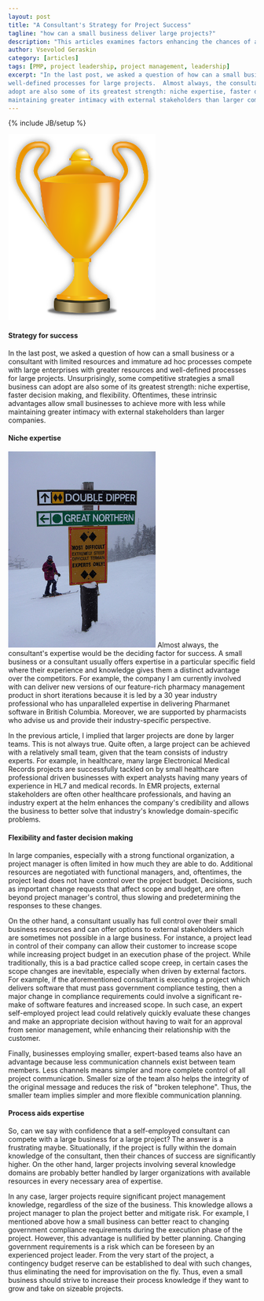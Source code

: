 ```yaml
---
layout: post
title: "A Consultant's Strategy for Project Success"
tagline: "how can a small business deliver large projects?"
description: "This articles examines factors enhancing the chances of a small business or a consultant to successfully deliver large projects."
author: Vsevolod Geraskin
category: [articles]
tags: [PMP, project leadership, project management, leadership]
excerpt: "In the last post, we asked a question of how can a small business or a consultant with limited resources and immature ad hoc processes compete with large enterprises with greater resources and
well-defined processes for large projects.  Almost always, the consultant's expertise would be the deciding factor for success.  Thus, unsurprisingly, some competitive strategies a small business can
adopt are also some of its greatest strength: niche expertise, faster decision making, and flexibility.  Oftentimes, these intrinsic advantages allow small businesses to achieve more with less while
maintaining greater intimacy with external stakeholders than larger companies."
---
```

{% include JB/setup %}

<img class="float-left" width="300pt" src="/assets/post_images/success1.png" alt="Cup" />

#### Strategy for success
In the last post, we asked a question of how can a small business or a consultant with limited resources and immature ad hoc processes compete with large enterprises with greater resources and
well-defined processes for large projects.   Unsurprisingly, some competitive strategies a small business can adopt are also some of its greatest strength: niche expertise, faster decision making, and
flexibility.  Oftentimes, these intrinsic advantages allow small businesses to achieve more with less while maintaining greater intimacy with external stakeholders than larger companies.

#### Niche expertise
<img class="float-right" width="300pt" src="/assets/post_images/success2.jpg" alt="Expert Trail" />
Almost always, the consultant's expertise would be the deciding factor for success.  A small business or a consultant usually offers expertise in a particular specific field where their experience and
knowledge gives them a distinct advantage over the competitors.  For example, the company I am currently involved with can deliver new versions of our feature-rich pharmacy management product in short
iterations because it is led by a 30 year industry professional who has unparalleled expertise in delivering Pharmanet software in British Columbia.  Moreover, we are supported by pharmacists who advise
us and provide their industry-specific perspective.

In the previous article, I implied that larger projects are done by larger teams.  This is not always true.  Quite often, a large project can be achieved with a relatively small team,
given that the team consists of industry experts.  For example, in healthcare, many large Electronical Medical Records projects are successfully tackled on by small healthcare professional driven
businesses with expert analysts having many years of experience in HL7 and medical records.  In EMR projects, external stakeholders are often other healthcare professionals, and having an industry
expert at the helm enhances the company's credibility and allows the business to better solve that industry's knowledge domain-specific problems.

#### Flexibility and faster decision making
In large companies, especially with a strong functional organization, a project manager is often limited in how much they are able to do.  Additional resources are negotiated with functional managers,
and, oftentimes, the project lead does not have control over the project budget.  Decisions, such as important change requests that affect scope and budget, are often beyond project manager's
control, thus slowing and predetermining the responses to these changes.

On the other hand, a consultant usually has full control over their small business resources and can offer options to external stakeholders which are sometimes not possible in a large business.  For instance, 
a project lead in control of their company can allow their customer to increase scope while increasing project budget in an execution phase of the project.  While traditionally, this is a bad practice called
scope creep, in certain cases the scope changes are inevitable, especially when driven by external factors.  For example, if the aforementioned consultant is executing a project which delivers software
that must pass government compliance testing, then a major change in compliance requirements could involve a significant re-make of software features and increased scope.  In such case, an expert
self-employed project lead could relatively quickly evaluate these changes and make an appropriate decision without having to wait for an approval from senior management, while enhancing their relationship
with the customer.

Finally, businesses employing smaller, expert-based teams also have an advantage because less communication channels exist between team members.  Less channels means simpler and more complete
control of all project communication.  Smaller size of the team also helps the integrity of the original message and reduces the risk of "broken telephone".  Thus, the smaller team implies simpler and 
more flexible communication planning.

#### Process aids expertise
So, can we say with confidence that a self-employed consultant can compete with a large business for a large project?  The answer is a frustrating maybe.  Situationally, if the project is fully within the domain
knowledge of the consultant, then their chances of success are significantly higher.  On the other hand, larger projects involving several knowledge domains are probably better handled by larger
organizations with available resources in every necessary area of expertise. 

In any case, larger projects require significant project management knowledge, regardless of the size of the business.  This knowledge allows a project manager to plan the project better and mitigate risk.
For example, I mentioned above how a small business can better react to changing government compliance requirements during the execution phase of the project.  However, this advantage is nullified by
better planning.  Changing government requirements is a risk which can be foreseen by an experienced project leader.  From the very start of the project, a contingency budget reserve can be established
to deal with such changes, thus eliminating the need for improvisation on the fly.  Thus, even a small business should strive to increase their process knowledge if they want to grow and take on sizeable
projects.
 



 













 




      



  










